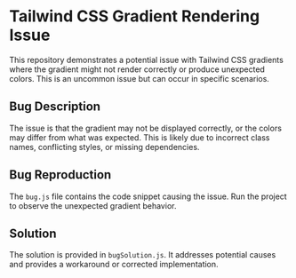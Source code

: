 # Tailwind CSS Gradient Rendering Issue

This repository demonstrates a potential issue with Tailwind CSS gradients where the gradient might not render correctly or produce unexpected colors. This is an uncommon issue but can occur in specific scenarios.

## Bug Description

The issue is that the gradient may not be displayed correctly, or the colors may differ from what was expected. This is likely due to incorrect class names, conflicting styles, or missing dependencies.

## Bug Reproduction

The `bug.js` file contains the code snippet causing the issue.  Run the project to observe the unexpected gradient behavior. 

## Solution

The solution is provided in `bugSolution.js`. It addresses potential causes and provides a workaround or corrected implementation.
